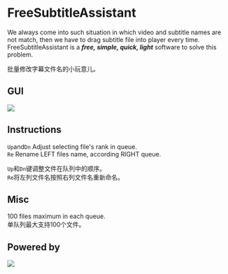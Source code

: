 # FreeSubtitleAssistant
We always come into such situation in which video and subtitle names are not match, then we have to drag subtitle file into player every time.
FreeSubtitleAssistant is a ***free, simple, quick, light*** software to solve this problem.  
  
批量修改字幕文件名的小玩意儿。


## GUI  
![ ](https://i.ibb.co/rH7TGWt/fsa.jpg)

## Instructions
`Up`and`Dn` Adjust selecting file's rank in queue.  
`Re` Rename LEFT files name, according RIGHT queue.
  
`Up`和`Dn`键调整文件在队列中的顺序。  
 `Re`将左列文件名按照右列文件名重新命名。

## Misc
100 files maximum in each queue.   
单队列最大支持100个文件。  

## Powered by
![ ](https://i.ibb.co/XS0XtF1/qt.jpg)
